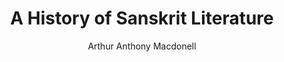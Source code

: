 ---
title: "A History of Sanskrit Literature"
author: ["Arthur Anthony Macdonell"]
year: 1900
language: ["English"]
genre: ["Literary History", "Sanskrit Studies"]
description: "Arthur Anthony Macdonell's comprehensive 1900 survey traces Sanskrit literary tradition from Vedic hymns through classical drama, poetry, and prose to medieval developments. Oxford's Boden Professor provides systematic coverage of major authors, genres, and periods, making India's classical literature accessible to English readers through detailed summaries, contextual analysis, and assessment of literary qualities, establishing framework for subsequent Sanskrit literary studies."
collections: ['classical-literature']
sources:
  - name: "Internet Archive"
    url: "https://archive.org/details/historyofsanskri00macdrich"
    type: "other"
  - name: "Project Gutenberg"
    url: "https://www.gutenberg.org/ebooks/41563"
    type: "other"
references:
  - name: "Wikipedia: Arthur Anthony Macdonell"
    url: "https://en.wikipedia.org/wiki/Arthur_Anthony_Macdonell"
    type: "wikipedia"
  - name: "Open Library: A History of Sanskrit"
    url: "https://openlibrary.org/search?q=A+History+of+Sanskrit+Literature+year+Arthur+Anthony+Macdonell"
    type: "other"
featured: true
publishDate: 2025-10-30
tags: ['historical-texts']
---